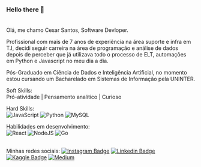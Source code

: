 ### Hello there 👋<br><br>

Olá, me chamo Cesar Santos, Software Devloper. 

Profissional com mais de 7 anos de experiência na área suporte e infra em T.I, decidi seguir carreira na área de programação e análise de dados depois de perceber que já utilizava todo o processo de ELT, automações em Python e Javascript no meu dia a dia. 

Pós-Graduado em Ciência de Dados e Inteligência Artificial, no momento estou cursando um Bacharelado em Sistemas de Informação pela UNINTER.


Soft Skills: <br> 
Pró-atividade | Pensamento analítico | Curioso

Hard Skills: <br>
![JavaScript](https://img.shields.io/badge/javascript-%23323330.svg?style=for-the-badge&logo=javascript&logoColor=%23F7DF1E) 
![Python](https://img.shields.io/badge/python-3670A0?style=for-the-badge&logo=python&logoColor=ffdd54) 
![MySQL](https://img.shields.io/badge/mysql-4479A1.svg?style=for-the-badge&logo=mysql&logoColor=white) 

Habilidades em desenvolvimento: <br>
![React](https://img.shields.io/badge/react-%2320232a.svg?style=for-the-badge&logo=react&logoColor=%2361DAFB) 
![NodeJS](https://img.shields.io/badge/node.js-6DA55F?style=for-the-badge&logo=node.js&logoColor=white) 
![Go](https://img.shields.io/badge/go-%2300ADD8.svg?style=for-the-badge&logo=go&logoColor=white)
<br>
<br>

Minhas redes sociais:
[![Instagram Badge](https://img.shields.io/badge/Instagram-E4405F?style=for-the-badge&logo=instagram&logoColor=white)](https://www.instagram.com/cesar.sotnas) 
[![Linkedin Badge](https://img.shields.io/badge/LinkedIn-0077B5?style=for-the-badge&logo=linkedin&logoColor=white)](https://www.linkedin.com/in/cesar--santos/)
[![Kaggle Badge](https://img.shields.io/badge/Kaggle-035a7d?style=for-the-badge&logo=kaggle&logoColor=white)](https://www.kaggle.com/devcesar)
[![Medium](https://img.shields.io/badge/Medium-12100E?style=for-the-badge&logo=medium&logoColor=white)](https://medium.com/@devcarlos.cesar)



